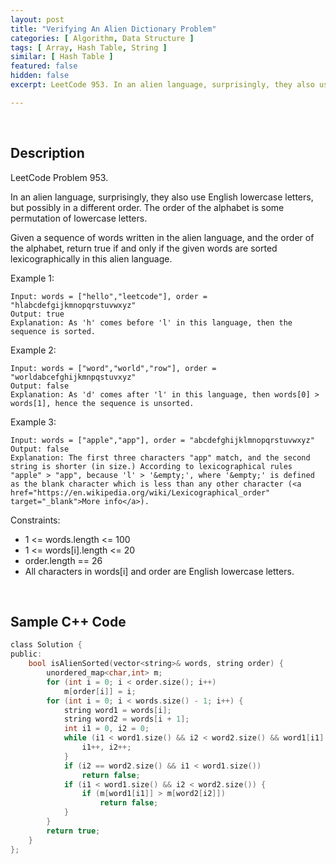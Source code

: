 ```yaml
---
layout: post
title: "Verifying An Alien Dictionary Problem"
categories: [ Algorithm, Data Structure ]
tags: [ Array, Hash Table, String ]
similar: [ Hash Table ]
featured: false
hidden: false
excerpt: LeetCode 953. In an alien language, surprisingly, they also use English lowercase letters, but possibly in a different order. The order of the alphabet is some permutation of lowercase letters.

---
```


<br />

## Description

LeetCode Problem 953.

In an alien language, surprisingly, they also use English lowercase letters, but possibly in a different order. The order of the alphabet is some permutation of lowercase letters.

Given a sequence of words written in the alien language, and the order of the alphabet, return true if and only if the given words are sorted lexicographically in this alien language.

Example 1:
```
Input: words = ["hello","leetcode"], order = "hlabcdefgijkmnopqrstuvwxyz"
Output: true
Explanation: As 'h' comes before 'l' in this language, then the sequence is sorted.
```

Example 2:
```
Input: words = ["word","world","row"], order = "worldabcefghijkmnpqstuvxyz"
Output: false
Explanation: As 'd' comes after 'l' in this language, then words[0] > words[1], hence the sequence is unsorted.
```

Example 3:
```
Input: words = ["apple","app"], order = "abcdefghijklmnopqrstuvwxyz"
Output: false
Explanation: The first three characters "app" match, and the second string is shorter (in size.) According to lexicographical rules "apple" > "app", because 'l' > '&empty;', where '&empty;' is defined as the blank character which is less than any other character (<a href="https://en.wikipedia.org/wiki/Lexicographical_order" target="_blank">More info</a>).
```

Constraints:
* 1 <= words.length <= 100
* 1 <= words[i].length <= 20
* order.length == 26
* All characters in words[i] and order are English lowercase letters.

<br />

## Sample C++ Code


```c
class Solution {
public:
    bool isAlienSorted(vector<string>& words, string order) {
        unordered_map<char,int> m;
        for (int i = 0; i < order.size(); i++) 
            m[order[i]] = i;
        for (int i = 0; i < words.size() - 1; i++) {
            string word1 = words[i];
            string word2 = words[i + 1];
            int i1 = 0, i2 = 0;
            while (i1 < word1.size() && i2 < word2.size() && word1[i1] == word2[i2]) {
                i1++, i2++;
            }
            if (i2 == word2.size() && i1 < word1.size()) 
                return false;
            if (i1 < word1.size() && i2 < word2.size()) {
                if (m[word1[i1]] > m[word2[i2]]) 
                    return false;
            }
        }
        return true;
    }
};
```


